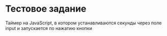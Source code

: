 # Тестовое задание

Таймер на JavaScript, в котором устанавливаются секунды через поле input и запускается по нажатию кнопки